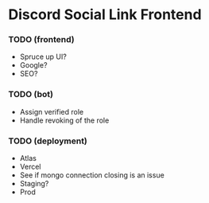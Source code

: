 # Discord Social Link Frontend

### TODO (frontend)

- Spruce up UI?
- Google?
- SEO?

### TODO (bot)

- Assign verified role
- Handle revoking of the role

### TODO (deployment)

- Atlas
- Vercel
- See if mongo connection closing is an issue
- Staging?
- Prod

